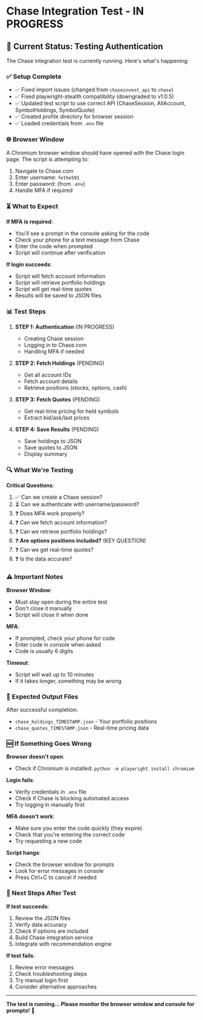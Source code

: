 # Chase Integration Test - IN PROGRESS

## 🔄 **Current Status: Testing Authentication**

The Chase integration test is currently running. Here's what's happening:

### **✅ Setup Complete**

- ✅ Fixed import issues (changed from `chaseinvest_api` to `chase`)
- ✅ Fixed playwright-stealth compatibility (downgraded to v1.0.5)
- ✅ Updated test script to use correct API (ChaseSession, AllAccount, SymbolHoldings, SymbolQuote)
- ✅ Created profile directory for browser session
- ✅ Loaded credentials from `.env` file

### **🌐 Browser Window**

A Chromium browser window should have opened with the Chase login page. The script is attempting to:

1. Navigate to Chase.com
2. Enter username: `fethe591`
3. Enter password: (from `.env`)
4. Handle MFA if required

### **⏳ What to Expect**

**If MFA is required**:
- You'll see a prompt in the console asking for the code
- Check your phone for a text message from Chase
- Enter the code when prompted
- Script will continue after verification

**If login succeeds**:
- Script will fetch account information
- Script will retrieve portfolio holdings
- Script will get real-time quotes
- Results will be saved to JSON files

### **📊 Test Steps**

1. **STEP 1: Authentication** (IN PROGRESS)
   - Creating Chase session
   - Logging in to Chase.com
   - Handling MFA if needed

2. **STEP 2: Fetch Holdings** (PENDING)
   - Get all account IDs
   - Fetch account details
   - Retrieve positions (stocks, options, cash)

3. **STEP 3: Fetch Quotes** (PENDING)
   - Get real-time pricing for held symbols
   - Extract bid/ask/last prices

4. **STEP 4: Save Results** (PENDING)
   - Save holdings to JSON
   - Save quotes to JSON
   - Display summary

### **🔍 What We're Testing**

**Critical Questions**:
1. ✅ Can we create a Chase session?
2. ⏳ Can we authenticate with username/password?
3. ❓ Does MFA work properly?
4. ❓ Can we fetch account information?
5. ❓ Can we retrieve portfolio holdings?
6. ❓ **Are options positions included?** (KEY QUESTION)
7. ❓ Can we get real-time quotes?
8. ❓ Is the data accurate?

### **⚠️ Important Notes**

**Browser Window**:
- Must stay open during the entire test
- Don't close it manually
- Script will close it when done

**MFA**:
- If prompted, check your phone for code
- Enter code in console when asked
- Code is usually 6 digits

**Timeout**:
- Script will wait up to 10 minutes
- If it takes longer, something may be wrong

### **📁 Expected Output Files**

After successful completion:
- `chase_holdings_TIMESTAMP.json` - Your portfolio positions
- `chase_quotes_TIMESTAMP.json` - Real-time pricing data

### **🆘 If Something Goes Wrong**

**Browser doesn't open**:
- Check if Chromium is installed: `python -m playwright install chromium`

**Login fails**:
- Verify credentials in `.env` file
- Check if Chase is blocking automated access
- Try logging in manually first

**MFA doesn't work**:
- Make sure you enter the code quickly (they expire)
- Check that you're entering the correct code
- Try requesting a new code

**Script hangs**:
- Check the browser window for prompts
- Look for error messages in console
- Press Ctrl+C to cancel if needed

### **📝 Next Steps After Test**

**If test succeeds**:
1. Review the JSON files
2. Verify data accuracy
3. Check if options are included
4. Build Chase integration service
5. Integrate with recommendation engine

**If test fails**:
1. Review error messages
2. Check troubleshooting steps
3. Try manual login first
4. Consider alternative approaches

---

**The test is running... Please monitor the browser window and console for prompts!** 🚀

